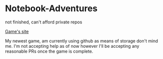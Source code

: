 # Notebook-Adventures
not finished, can't afford private repos

<a href = "https://shieyn.github.io/notebookadventures"> Game's site </a>

My newest game, am currently using github as means of storage don't mind me. 
I'm not accepting help as of now however I'll be accepting any reasonable PRs once the game is complete.

